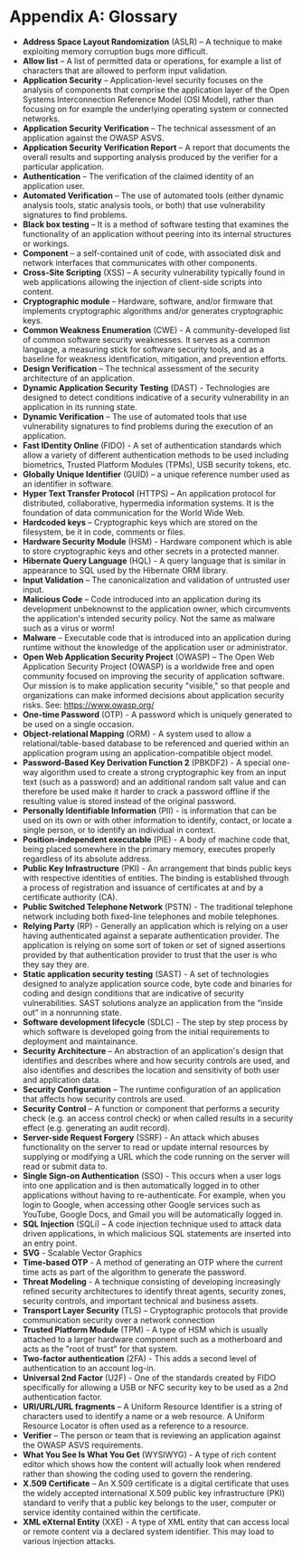 # Appendix A: Glossary

- **Address Space Layout Randomization** (ASLR) – A technique to make exploiting memory corruption bugs more difficult.
- **Allow list** – A list of permitted data or operations, for example a list of characters that are allowed to perform input validation.
- **Application Security** – Application-level security focuses on the analysis of components that comprise the application layer of the Open Systems Interconnection Reference Model (OSI Model), rather than focusing on for example the underlying operating system or connected networks.
- **Application Security Verification** – The technical assessment of an application against the OWASP ASVS.
- **Application Security Verification Report** – A report that documents the overall results and supporting analysis produced by the verifier for a particular application.
- **Authentication** – The verification of the claimed identity of an application user.
- **Automated Verification** – The use of automated tools (either dynamic analysis tools, static analysis tools, or both) that use vulnerability signatures to find problems.
- **Black box testing** – It is a method of software testing that examines the functionality of an application without peering into its internal structures or workings.
- **Component** – a self-contained unit of code, with associated disk and network interfaces that communicates with other components.
- **Cross-Site Scripting** (XSS) – A security vulnerability typically found in web applications allowing the injection of client-side scripts into content.
- **Cryptographic module** – Hardware, software, and/or firmware that implements cryptographic algorithms and/or generates cryptographic keys.
- **Common Weakness Enumeration** (CWE) - A community-developed list of common software security weaknesses. It serves as a common language, a measuring stick for software security tools, and as a baseline for weakness identification, mitigation, and prevention efforts.
- **Design Verification** – The technical assessment of the security architecture of an application.
- **Dynamic Application Security Testing** (DAST) - Technologies are designed to detect conditions indicative of a security vulnerability in an application in its running state.
- **Dynamic Verification** – The use of automated tools that use vulnerability signatures to find problems during the execution of an application.
- **Fast IDentity Online** (FIDO) - A set of authentication standards which allow a variety of different authentication methods to be used including biometrics, Trusted Platform Modules (TPMs), USB security tokens, etc.
- **Globally Unique Identifier** (GUID) – a unique reference number used as an identifier in software.
- **Hyper Text Transfer Protocol** (HTTPS) – An application protocol for distributed, collaborative, hypermedia information systems. It is the foundation of data communication for the World Wide Web.
- **Hardcoded keys** – Cryptographic keys which are stored on the filesystem, be it in code, comments or files.
- **Hardware Security Module** (HSM) - Hardware component which is able to store cryptographic keys and other secrets in a protected manner.
- **Hibernate Query Language** (HQL) - A query language that is similar in appearance to SQL used by the Hibernate ORM library. 
- **Input Validation** – The canonicalization and validation of untrusted user input.
- **Malicious Code** – Code introduced into an application during its development unbeknownst to the application owner, which circumvents the application's intended security policy. Not the same as malware such as a virus or worm!
- **Malware** – Executable code that is introduced into an application during runtime without the knowledge of the application user or administrator.
- **Open Web Application Security Project** (OWASP) – The Open Web Application Security Project (OWASP) is a worldwide free and open community focused on improving the security of application software. Our mission is to make application security "visible," so that people and organizations can make informed decisions about application security risks. See: https://www.owasp.org/
- **One-time Password** (OTP) - A password which is uniquely generated to be used on a single occasion.
- **Object-relational Mapping** (ORM) - A system used to allow a relational/table-based database to be referenced and queried within an application program using an application-compatible object model.
- **Password-Based Key Derivation Function 2** (PBKDF2) - A special one-way algorithm used to create a strong cryptographic key from an input text (such as a password) and an additional random salt value and can therefore be used make it harder to crack a password offline if the resulting value is stored instead of the original password.
- **Personally Identifiable Information** (PII) - is information that can be used on its own or with other information to identify, contact, or locate a single person, or to identify an individual in context.
- **Position-independent executable** (PIE) - A body of machine code that, being placed somewhere in the primary memory, executes properly regardless of its absolute address.
- **Public Key Infrastructure** (PKI) - An arrangement that binds public keys with respective identities of entities. The binding is established through a process of registration and issuance of certificates at and by a certificate authority (CA).
- **Public Switched Telephone Network** (PSTN) - The traditional telephone network including both fixed-line telephones and mobile telephones.
- **Relying Party** (RP) - Generally an application which is relying on a user having authenticated against a separate authentication provider. The application is relying on some sort of token or set of signed assertions provided by that authentication provider to trust that the user is who they say they are.
- **Static application security testing** (SAST) - A set of technologies designed to analyze application source code, byte code and binaries for coding and design conditions that are indicative of security vulnerabilities. SAST solutions analyze an application from the “inside out” in a nonrunning state.
- **Software development lifecycle** (SDLC) - The step by step process by which software is developed going from the initial requirements to deployment and maintainance.
- **Security Architecture** – An abstraction of an application's design that identifies and describes where and how security controls are used, and also identifies and describes the location and sensitivity of both user and application data.
- **Security Configuration** – The runtime configuration of an application that affects how security controls are used.
- **Security Control** – A function or component that performs a security check (e.g. an access control check) or when called results in a security effect (e.g. generating an audit record).
- **Server-side Request Forgery** (SSRF) - An attack which abuses functionality on the server to read or update internal resources by supplying or modifying a URL which the code running on the server will read or submit data to.
- **Single Sign-on Authentication** (SSO) - This occurs when a user logs into one application and is then automatically logged in to other applications without having to re-authenticate. For example, when you login to Google, when accessing other Google services such as YouTube, Google Docs, and Gmail you will be automatically logged in.
- **SQL Injection** (SQLi) – A code injection technique used to attack data driven applications, in which malicious SQL statements are inserted into an entry point.
- **SVG** - Scalable Vector Graphics
- **Time-based OTP** - A method of generating an OTP where the current time acts as part of the algorithm to generate the password.
- **Threat Modeling** - A technique consisting of developing increasingly refined security architectures to identify threat agents, security zones, security controls, and important technical and business assets.
- **Transport Layer Security** (TLS) – Cryptographic protocols that provide communication security over a network connection
- **Trusted Platform Module** (TPM) - A type of HSM which is usually attached to a larger hardware component such as a motherboard and acts as the "root of trust" for that system.
- **Two-factor authentication** (2FA) - This adds a second level of authentication to an account log-in.
- **Universal 2nd Factor** (U2F) - One of the standards created by FIDO specifically for allowing a USB or NFC security key to be used as a 2nd authentication factor.
- **URI/URL/URL fragments** – A Uniform Resource Identifier is a string of characters used to identify a name or a web resource. A Uniform Resource Locator is often used as a reference to a resource.
- **Verifier** – The person or team that is reviewing an application against the OWASP ASVS requirements.
- **What You See Is What You Get** (WYSIWYG) - A type of rich content editor which shows how the content will actually look when rendered rather than showing the coding used to govern the rendering.
- **X.509 Certificate** – An X.509 certificate is a digital certificate that uses the widely accepted international X.509 public key infrastructure (PKI) standard to verify that a public key belongs to the user, computer or service identity contained within the certificate.
- **XML eXternal Entity** (XXE) - A type of XML entity that can access local or remote content via a declared system identifier. This may load to various injection attacks.